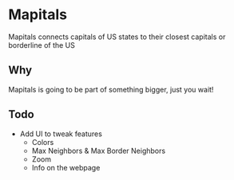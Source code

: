 # Mapitals

Mapitals connects capitals of US states to their closest capitals or borderline of the US

## Why

Mapitals is going to be part of something bigger, just you wait!

## Todo

* Add UI to tweak features
	* Colors
	* Max Neighbors & Max Border Neighbors
	* Zoom
	* Info on the webpage